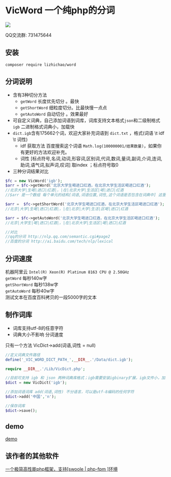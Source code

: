 # VicWord 一个纯php的分词

<a href="https://github.com/996icu/996.ICU/blob/master/LICENSE"><img src="https://img.shields.io/badge/support-996.icu-red.svg"></a>

QQ交流群: 731475644

## 安装

```shell
composer require lizhichao/word
```



## 分词说明
- 含有3种切分方法
    - `getWord` 长度优先切分 。最快
    - `getShortWord` 细粒度切分。比最快慢一点点
    - `getAutoWord` 自动切分  。效果最好
- 可自定义词典，自己添加词语到词库，词库支持文本格式`json`和二级制格式`igb`
二进制格式词典小，加载快
- `dict.igb`含有175662个词，欢迎大家补充词语到 `dict.txt` ，格式(词语 \t idf \t 词性)
    - idf 获取方法 百度搜索这个词语 `Math.log(100000001/结果数量)`，如果你有更好的方法欢迎补充。
    - 词性 [标点符号,名词,动词,形容词,区别词,代词,数词,量词,副词,介词,连词,助词,语气词,拟声词,叹词] 取index ；标点符号取0
- 三种分词结果对比
```php
$fc = new VicWord('igb');
$arr = $fc->getWord('北京大学生喝进口红酒，在北京大学生活区喝进口红酒');
//北京大学|生喝|进口|红酒|，|在|北京大学|生活区|喝|进口|红酒
//$arr 是一个数组 每个单元的结构[词语,词语位置,词性,这个词语是否包含在词典中] 这里只值列出了词语

$arr =  $fc->getShortWord('北京大学生喝进口红酒，在北京大学生活区喝进口红酒');
//北京|大学|生喝|进口|红酒|，|在|北京|大学|生活|区喝|进口|红酒

$arr = $fc->getAutoWord('北京大学生喝进口红酒，在北京大学生活区喝进口红酒');
//北京|大学生|喝|进口|红酒|，|在|北京大学|生活区|喝|进口|红酒

//对比
//qq的分词 http://nlp.qq.com/semantic.cgi#page2 
//百度的分词 http://ai.baidu.com/tech/nlp/lexical

```
## 分词速度
机器阿里云 `Intel(R) Xeon(R) Platinum 8163 CPU @ 2.50GHz`   
`getWord` 每秒140w字  
`getShortWord` 每秒138w字  
`getAutoWord` 每秒40w字  
测试文本在百度百科拷贝的一段5000字的文本

## 制作词库
- 词库支持utf-8的任意字符   
- 词典大小不影响 分词速度  

只有一个方法 VicDict->add(词语,词性 = null)
```php
//定义词典文件路径
define('_VIC_WORD_DICT_PATH_',__DIR__.'/Data/dict.igb');

require __DIR__.'/Lib/VicDict.php';

//目前可支持 igb 和 json 两种词典库格式；igb需要安装igbinary扩展，igb文件小，加载快
$dict = new VicDict('igb');

//添加词语词库 add(词语,词性) 不分语言，可以是utf-8编码的任何字符
$dict->add('中国','n');

//保存词库
$dict->save();
```

## demo 
[demo](http://blogs.vicsdf.com/my/fc)

## 该作者的其他软件
[一个极简高性能php框架，支持[swoole | php-fpm ]环境](https://github.com/lizhichao/one)




